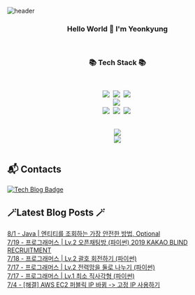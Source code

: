 


![header](https://capsule-render.vercel.app/api?type=waving&color=gradient&height=300&section=header&text=busymidnight&fontAlignY=40&fontSize=50&desc=🌷&descAlignY=65&animation=twinkling)

 <div align="center">
   <h3>Hello World 👋 I'm Yeonkyung</h3>
    <br>

   <h3>📚 Tech Stack 📚</h3>
  	<br>

 <p align="center">
   <img src="https://img.shields.io/badge/Java-007396?style=flat&logo=CoffeeScript&logoColor=white"></a>&nbsp 
   <img src="https://img.shields.io/badge/Python-3766AB?style=flat-square&logo=Python&logoColor=white"/></a>&nbsp    
   <img src="https://img.shields.io/badge/CSharp-239120?style=flat-square&logo=CSharp&logoColor=white"/></a>&nbsp 
   <br>
   <img src="https://img.shields.io/badge/Spring-6DB33F?style=flat-square&logo=Spring&logoColor=white"/></a>&nbsp 
  <br>
   <img src="https://img.shields.io/badge/Javascript-ffb13b?style=flat-square&logo=javascript&logoColor=white"/></a>&nbsp 
   <img src="https://img.shields.io/badge/html5-E34F26?style=flat-square&logo=html5&logoColor=white"/></a>&nbsp 
   <img src="https://img.shields.io/badge/css-1572B6?style=flat-square&logo=css3&logoColor=white"/></a>&nbsp 
   <br>
 </p>
  <br>
  <a href="https://hits.seeyoufarm.com"><img src="https://hits.seeyoufarm.com/api/count/incr/badge.svg?url=https%3A%2F%2Fgithub.com%2Fbusymidnight&count_bg=%23BEBEBE&title_bg=%23FFFFFF&icon=baidu.svg&icon_color=%23726161&title=%C2%B7&edge_flat=false"/></a>
  <br>
  <img src="https://github-readme-stats.vercel.app/api?username=busymidnight&show_icons=true">
  <br>
  <br>
  </div>
 
## :mailbox_with_mail: Contacts
[![Tech Blog Badge](http://img.shields.io/badge/-Tech%20blog-black?style=flat-square&logo=tistory&link=https://un-lazy-midnight.tistory.com/)](https://un-lazy-midnight.tistory.com/)

## 🪄Latest Blog Posts 🪄

  [8/1 - Java | 엔티티를 조회하는 가장 안전한 방법, Optional](https://un-lazy-midnight.tistory.com/150) <br/>
[7/19 - 프로그래머스 | Lv.2 오픈채팅방 (파이썬) 2019 KAKAO BLIND RECRUITMENT](https://un-lazy-midnight.tistory.com/149) <br/>
[7/18 - 프로그래머스 | Lv.2 괄호 회전하기 (파이썬)](https://un-lazy-midnight.tistory.com/148) <br/>
[7/17 - 프로그래머스 | Lv.2 전력망을 둘로 나누기 (파이썬)](https://un-lazy-midnight.tistory.com/147) <br/>
[7/17 - 프로그래머스 | Lv.1 최소 직사각형 (파이썬)](https://un-lazy-midnight.tistory.com/146) <br/>
[7/4 - [해결] AWS EC2 퍼블릭 IP 바뀜 -> 고정 IP 사용하기](https://un-lazy-midnight.tistory.com/145) <br/>
